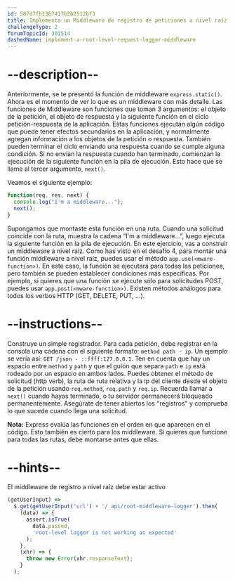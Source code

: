 ```yaml
---
id: 587d7fb1367417b2b2512bf3
title: Implementa un Middleware de registro de peticiones a nivel raíz
challengeType: 2
forumTopicId: 301514
dashedName: implement-a-root-level-request-logger-middleware
---
```


# --description--

Anteriormente, se te presentó la función de middleware `express.static()`. Ahora es el momento de ver lo que es un middleware con más detalle. Las funciones de Middleware son funciones que toman 3 argumentos: el objeto de la petición, el objeto de respuesta y la siguiente función en el ciclo petición-respuesta de la aplicación. Estas funciones ejecutan algún código que puede tener efectos secundarios en la aplicación, y normalmente agregan información a los objetos de la petición o respuesta. También pueden terminar el ciclo enviando una respuesta cuando se cumple alguna condición. Si no envían la respuesta cuando han terminado, comienzan la ejecución de la siguiente función en la pila de ejecución. Esto hace que se llame al tercer argumento, `next()`.

Veamos el siguiente ejemplo:

```js
function(req, res, next) {
  console.log("I'm a middleware...");
  next();
}
```

Supongamos que montaste esta función en una ruta. Cuando una solicitud coincide con la ruta, muestra la cadena “I'm a middleware…”, luego ejecuta la siguiente función en la pila de ejecución. En este ejercicio, vas a construir un middleware a nivel raíz. Como has visto en el desafío 4, para montar una función middleware a nivel raíz, puedes usar el método `app.use(<mware-function>)`. En este caso, la función se ejecutará para todas las peticiones, pero también se pueden establecer condiciones más específicas. Por ejemplo, si quieres que una función se ejecute sólo para solicitudes POST, puedes usar `app.post(<mware-function>)`. Existen métodos análogos para todos los verbos HTTP (GET, DELETE, PUT, …).

# --instructions--

Construye un simple registrador. Para cada petición, debe registrar en la consola una cadena con el siguiente formato: `method path - ip`. Un ejemplo se vería así: `GET /json - ::ffff:127.0.0.1`. Ten en cuenta que hay un espacio entre `method` y `path` y que el guión que separa `path` e `ip` está rodeado por un espacio en ambos lados. Puedes obtener el método de solicitud (http verb), la ruta de ruta relativa y la ip del cliente desde el objeto de la petición usando `req.method`, `req.path` y `req.ip`. Recuerda llamar a `next()` cuando hayas terminado, o tu servidor permanecerá bloqueado permanentemente. Asegúrate de tener abiertos los "registros" y comprueba lo que sucede cuando llega una solicitud.

**Nota:** Express evalúa las funciones en el orden en que aparecen en el código. Esto también es cierto para los middleware. Si quieres que funcione para todas las rutas, debe montarse antes que ellas.

# --hints--

El middleware de registro a nivel raíz debe estar activo

```js
(getUserInput) =>
  $.get(getUserInput('url') + '/_api/root-middleware-logger').then(
    (data) => {
      assert.isTrue(
        data.passed,
        'root-level logger is not working as expected'
      );
    },
    (xhr) => {
      throw new Error(xhr.responseText);
    }
  );
```

